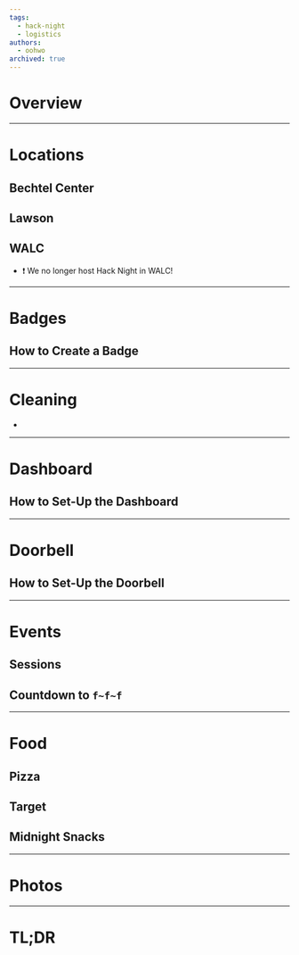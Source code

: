 ```yaml
---
tags:
  - hack-night
  - logistics
authors:
  - oohwo
archived: true
---
```

# Overview

-----
# Locations
## Bechtel Center
## Lawson
## WALC
- ❗ We no longer host Hack Night in WALC!
-----
# Badges
## How to Create a Badge
-----
# Cleaning
-  
-----
# Dashboard
## How to Set-Up the Dashboard
-----
# Doorbell
## How to Set-Up the Doorbell
-----
# Events
## Sessions
## Countdown to `f~f~f`
-----
# Food
## Pizza
## Target
## Midnight Snacks
-----
# Photos
-----
# TL;DR
